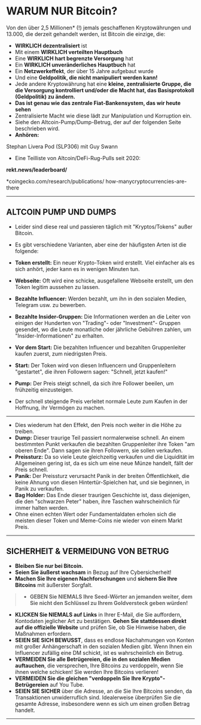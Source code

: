 # WARUM NUR Bitcoin?
Von den über 2,5 Millionen* (!) jemals geschaffenen Kryptowährungen
und 13.000, die derzeit gehandelt werden, ist Bitcoin die einzige, die:

* **WIRKLICH dezentralisiert** ist
* Mit einem **WIRKLICH verteilten Hauptbuch**
* Eine **WIRKLICH hart begrenzte Versorgung** hat
* Ein **WIRKLICH unveränderliches Hauptbuch** hat
* Ein **Netzwerkeffekt**, der über 15 Jahre aufgebaut wurde
* Und eine **Geldpolitik, die nicht manipuliert werden kann!**
* Jede andere Kryptowährung hat eine **kleine, zentralisierte
Gruppe, die die Versorgung kontrolliert und/oder die
Macht hat, das Basisprotokoll (Geldpolitik) zu ändern.**
* **Das ist genau wie das zentrale Fiat-Bankensystem, das wir
heute sehen**
* Zentralisierte Macht wie diese lädt zur Manipulation und
Korruption ein.
* Siehe den Altcoin-Pump/Dump-Betrug, der auf der
folgenden Seite beschrieben wird.
* **Anhören:**

Stephan Livera Pod (SLP306) mit Guy Swann

* Eine Teilliste von Altcoin/DeFi-Rug-Pulls seit 2020:

**rekt.news/leaderboard/**

 *coingecko.com/research/publications/
how-manycryptocurrencies-are-there

---

## ALTCOIN PUMP UND DUMPS
* Leider sind diese real und passieren täglich mit "Kryptos/Tokens" außer Bitcoin.
* Es gibt verschiedene Varianten, aber eine der häufigsten
Arten ist die folgende:

* **Token erstellt:** Ein neuer Krypto-Token wird erstellt. Viel
einfacher als es sich anhört, jeder kann es in wenigen Minuten tun.
* **Webseite:** Oft wird eine schicke, ausgefallene Webseite erstellt, um
den Token legitim aussehen zu lassen.
* **Bezahlte Influencer:** Werden bezahlt, um ihn in den sozialen Medien,
Telegram usw. zu bewerben.
* **Bezahlte Insider-Gruppen:** Die Informationen werden an die Leiter von
einigen der Hunderten von "Trading"- oder "Investment"-
Gruppen gesendet, wo die Leute monatliche oder jährliche Gebühren zahlen, um
"Insider-Informationen" zu erhalten.
* **Vor dem Start:** Die bezahlten Influencer und bezahlten Gruppenleiter kaufen zuerst, zum niedrigsten Preis.
* **Start:** Der Token wird von diesen Influencern
und Gruppenleitern "gestartet", die ihren Followern sagen: "Schnell,
jetzt kaufen!"
* **Pump:** Der Preis steigt schnell, da sich ihre Follower beeilen, um frühzeitig einzusteigen.
* Der schnell steigende Preis verleitet normale Leute zum Kaufen
in der Hoffnung, ihr Vermögen zu machen.

---

* Dies wiederum hat den Effekt, den Preis
noch weiter in die Höhe zu treiben.
* **Dump:** Dieser traurige Teil passiert normalerweise schnell. An einem bestimmten
Punkt verkaufen die bezahlten Gruppenleiter ihre Token "am
oberen Ende". Dann sagen sie ihren Followern, sie sollen verkaufen.
* **Preissturz:** Da so viele Leute gleichzeitig verkaufen und die Liquidität im Allgemeinen gering ist, da es sich
um eine neue Münze handelt, fällt der Preis schnell.
* **Panik:** Der Preissturz verursacht Panik in der breiten Öffentlichkeit, die keine Ahnung von diesen Hintertür-Spielchen hat, und sie beginnen, in Panik zu verkaufen.
* **Bag Holder:** Das Ende dieser traurigen Geschichte ist, dass diejenigen, die
den "schwarzen Peter" haben, ihre Taschen wahrscheinlich für immer halten werden.
* Ohne einen echten Wert oder Fundamentaldaten erholen sich die meisten dieser
Token und Meme-Coins nie wieder von einem Markt
Preis.

---

## SICHERHEIT & VERMEIDUNG VON BETRUG
* **Bleiben Sie nur bei Bitcoin.**
* **Seien Sie äußerst wachsam** in Bezug auf Ihre Cybersicherheit!
* **Machen Sie Ihre eigenen Nachforschungen** und **sichern Sie Ihre Bitcoins** mit
äußerster Sorgfalt.

>* **GEBEN Sie NIEMALS Ihre Seed-Wörter an jemanden weiter, dem Sie
nicht den Schlüssel zu Ihrem Goldversteck geben würden!**

* **KLICKEN Sie NIEMALS auf Links** in Ihrer E-Mail, die Sie auffordern,
Kontodaten jeglicher Art zu bestätigen. **Gehen Sie stattdessen direkt auf die offizielle Website** und prüfen Sie, ob Sie
Hinweise haben, die Maßnahmen erfordern.
* **SEIEN SIE SICH BEWUSST**, dass es endlose Nachahmungen von
Konten mit großer Anhängerschaft in den sozialen Medien gibt. Wenn
Ihnen ein Influencer zufällig eine DM schickt, ist es wahrscheinlich ein Betrug.
* **VERMEIDEN Sie alle Betrügereien, die in den sozialen Medien auftauchen**,
die versprechen, Ihre Bitcoins zu verdoppeln, wenn Sie
ihnen welche schicken! Sie werden Ihre Bitcoins verlieren!
* **VERMEIDEN Sie die gleichen "verdoppeln Sie Ihre Krypto"-Betrügereien** auf
You Tube.
* **SEIEN SIE SICHER** über die Adresse, an die Sie Ihre
Bitcoins senden, da Transaktionen unwiderruflich sind. Idealerweise
überprüfen Sie die gesamte Adresse, insbesondere wenn es sich um einen großen
Betrag handelt.

---
